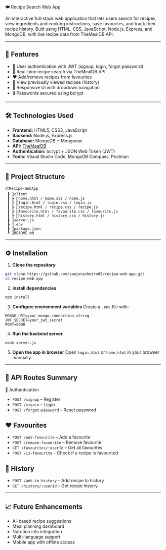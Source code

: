 🍽️ Recipe Search Web App

An interactive full-stack web application that lets users search for recipes, view ingredients and cooking instructions, save favourites, and track their recipe history. Built using HTML, CSS, JavaScript, Node.js, Express, and MongoDB, with live recipe data from TheMealDB API.

---

## 🚀 Features

- 🔐 User authentication with JWT (signup, login, forgot password)
- 🔎 Real-time recipe search via TheMealDB API
- ❤️ Add/remove recipes from favourites
- 📜 View previously viewed recipes (history)
- 🎨 Responsive UI with dropdown navigation
- 🔒 Passwords secured using bcrypt

---

## 🛠️ Technologies Used

- **Frontend:** HTML5, CSS3, JavaScript
- **Backend:** Node.js, Express.js
- **Database:** MongoDB + Mongoose
- **API:** [TheMealDB](https://www.themealdb.com/api.php)
- **Authentication:** bcrypt + JSON Web Token (JWT)
- **Tools:** Visual Studio Code, MongoDB Compass, Postman

---

## 📁 Project Structure

```
📦Recipe-WebApp
 ┣ 📂client
 ┃ ┣ 📜home.html / home.css / home.js
 ┃ ┣ 📜login.html / login.css / login.js
 ┃ ┣ 📜recipe.html / recipe.css / recipe.js
 ┃ ┣ 📜favourite.html / favourite.css / favourite.js
 ┃ ┣ 📜history.html / history.css / history.js
 ┣ 📜server.js
 ┣ 📜.env
 ┣ 📜package.json
 ┗ 📜README.md
```

---

## ⚙️ Installation

1. **Clone the repository**
```bash
git clone https://github.com/sanjanachetro05/recipe-web-app.git
cd recipe-web-app
```

2. **Install dependencies**
```bash
npm install
```

3. **Configure environment variables**
Create a `.env` file with:
```
MONGO_URI=your_mongo_connection_string
JWT_SECRET=your_jwt_secret
PORT=5000
```

4. **Run the backend server**
```bash
node server.js
```

5. **Open the app in browser**
Open `login.html` or `home.html` in your browser manually.

---

## 📡 API Routes Summary

 🔐 Authentication
- `POST /signup` – Register
- `POST /signin` – Login
- `POST /forgot-password` – Reset password

## ❤️ Favourites
- `POST /add-favourite` – Add a favourite
- `POST /remove-favourite` – Remove favourite
- `GET /favourites/:userId` – Get all favourites
- `POST /is-favourite` – Check if a recipe is favourited

 ## 📜 History
- `POST /add-to-history` – Add recipe to history
- `GET /history/:userId` – Get recipe history

---

## 📈 Future Enhancements

- AI-based recipe suggestions
- Meal planning dashboard
- Nutrition info integration
- Multi-language support
- Mobile app with offline access



